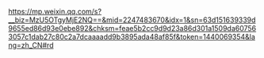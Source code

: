 https://mp.weixin.qq.com/s?__biz=MzU5OTgyMjE2NQ==&mid=2247483670&idx=1&sn=63d151639339d9655ed86d93e0ebe892&chksm=feae5b2cc9d9d23a86d301a1509da607563057c1dab27c80c2a7dcaaaadd9b3895ada48af85f&token=1440069354&lang=zh_CN#rd